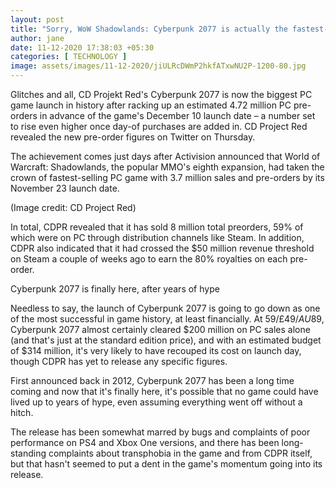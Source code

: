 ```yaml
---
layout: post
title: "Sorry, WoW Shadowlands: Cyberpunk 2077 is actually the fastest-selling PC game"
author: jane 
date: 11-12-2020 17:38:03 +05:30 
categories: [ TECHNOLOGY ] 
image: assets/images/11-12-2020/jiULRcDWmP2hkfATxwNU2P-1200-80.jpg
---
```

Glitches and all, CD Projekt Red's Cyberpunk 2077 is now the biggest PC game launch in history after racking up an estimated 4.72 million PC pre-orders in advance of the game's December 10 launch date – a number set to rise even higher once day-of purchases are added in. CD Project Red revealed the new pre-order figures on Twitter on Thursday.

The achievement comes just days after Activision announced that World of Warcraft: Shadowlands, the popular MMO's eighth expansion, had taken the crown of fastest-selling PC game with 3.7 million sales and pre-orders by its November 23 launch date.

(Image credit: CD Project Red)

In total, CDPR revealed that it has sold 8 million total preorders, 59% of which were on PC through distribution channels like Steam. In addition, CDPR also indicated that it had crossed the $50 million revenue threshold on Steam a couple of weeks ago to earn the 80% royalties on each pre-order.

Cyberpunk 2077 is finally here, after years of hype

Needless to say, the launch of Cyberpunk 2077 is going to go down as one of the most successful in game history, at least financially. At $59 / £49 / AU$89, Cyberpunk 2077 almost certainly cleared $200 million on PC sales alone (and that's just at the standard edition price), and with an estimated budget of $314 million, it's very likely to have recouped its cost on launch day, though CDPR has yet to release any specific figures.

First announced back in 2012, Cyberpunk 2077 has been a long time coming and now that it's finally here, it's possible that no game could have lived up to years of hype, even assuming everything went off without a hitch.

The release has been somewhat marred by bugs and complaints of poor performance on PS4 and Xbox One versions, and there has been long-standing complaints about transphobia in the game and from CDPR itself, but that hasn't seemed to put a dent in the game's momentum going into its release.